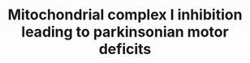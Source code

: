 ---
annotations:
- id: PW:0001118
  parent: classic metabolic pathway
  type: Pathway Ontology
  value: altered energy metabolic pathway
- id: DOID:14330
  parent: central nervous system disease
  type: Disease Ontology
  value: Parkinson's disease
authors:
- Marvin M2
- Eweitz
- Finterly
communities:
- AOP
description: This pathway is a meta-pathway that represents an updated version of
  the Adverse Outcome Pathway (AOP) of Inhibition of the mitochondrial complex I of
  nigro-striatal neurons leads to parkinsonian motor deficits [https://aopwiki.org/aops/3
  AOP-Wiki:3]. All Key Events are present as Key Event nodes, with their corresponding
  molecular pathways as pathway nodes.
last-edited: 2023-02-28
organisms:
- Homo sapiens
redirect_from:
- /index.php/Pathway:WP4945
- /instance/WP4945
- /instance/WP4945_r118497
revision: r118497
schema-jsonld:
- '@context': https://schema.org/
  '@id': https://wikipathways.github.io/pathways/WP4945.html
  '@type': Dataset
  creator:
    '@type': Organization
    name: WikiPathways
  description: This pathway is a meta-pathway that represents an updated version of
    the Adverse Outcome Pathway (AOP) of Inhibition of the mitochondrial complex I
    of nigro-striatal neurons leads to parkinsonian motor deficits [https://aopwiki.org/aops/3
    AOP-Wiki:3]. All Key Events are present as Key Event nodes, with their corresponding
    molecular pathways as pathway nodes.
  keywords: []
  license: CC0
  name: Mitochondrial complex I inhibition leading to parkinsonian motor deficits
seo: CreativeWork
title: Mitochondrial complex I inhibition leading to parkinsonian motor deficits
wpid: WP4945
---